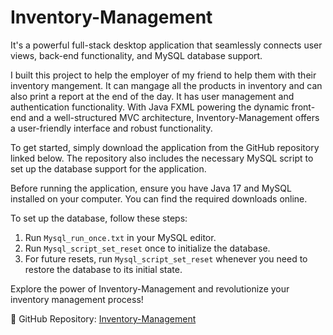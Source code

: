 # Inventory-Management

It's a powerful full-stack desktop application that seamlessly connects user views, back-end functionality, and MySQL database support.

I built this project to help the employer of my friend to help them with their inventory mangement. It can mangage all the products in inventory and can also print a report at the end of the day. It has user management and authentication functionality. With Java FXML powering the dynamic front-end and a well-structured MVC architecture, Inventory-Management offers a user-friendly interface and robust functionality.

To get started, simply download the application from the GitHub repository linked below. The repository also includes the necessary MySQL script to set up the database support for the application.

Before running the application, ensure you have Java 17 and MySQL installed on your computer. You can find the required downloads online.

To set up the database, follow these steps:

1. Run `Mysql_run_once.txt` in your MySQL editor.
2. Run `Mysql_script_set_reset` once to initialize the database.
3. For future resets, run `Mysql_script_set_reset` whenever you need to restore the database to its initial state.

Explore the power of Inventory-Management and revolutionize your inventory management process!

🔗 GitHub Repository: [Inventory-Management](https://github.com/yourusername/inventory-management)

